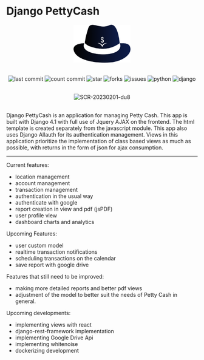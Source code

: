 # Django PettyCash

<div align="center">
    <img src="src/static/images/logo.png" width="150" height="100">
</div>

<br>

<div align="center">

![last commit](https://badgen.net/github/last-commit/zenpeaky/django_pettycash/main)
![count commit](https://badgen.net/github/commits/zenpeaky/django_pettycash/main)
![star](https://badgen.net/github/stars/zenpeaky/django_pettycash)
![forks](https://badgen.net/github/forks/zenpeaky/django_pettycash)
![issues](https://badgen.net/github/open-issues/zenpeaky/django_pettycash)
![python](https://badgen.net/badge/python/3.11/blue)
![django](https://badgen.net/badge/django/4.1/green)

</div>

<br>

<div align="center">
<img width="800" alt="SCR-20230201-du8" src="https://user-images.githubusercontent.com/47457477/215966321-4c1c652e-d003-41aa-a8db-e8e7c611e739.png">
</div>

<br>

Django PettyCash is an application for managing Petty Cash. This app is built with Django 4.1 with full use of Jquery AJAX on the frontend. The html template is created separately from the javascript module. This app also uses Django Allauth for its authentication management.
Views in this application prioritize the implementation of class based views as much as possible, with returns in the form of json for ajax consumption.

<hr>

Current features:
- location management
- account management
- transaction management
- authentication in the usual way
- authenticate with google
- report creation in view and pdf (jsPDF)
- user profile view
- dashboard charts and analytics

Upcoming Features:
- user custom model
- realtime transaction notifications
- scheduling transactions on the calendar
- save report with google drive

Features that still need to be improved:
- making more detailed reports and better pdf views
- adjustment of the model to better suit the needs of Petty Cash in general.

Upcoming developments:
- implementing views with react
- django-rest-framework implementation
- implementing Google Drive Api
- implementing whitenoise
- dockerizing development
